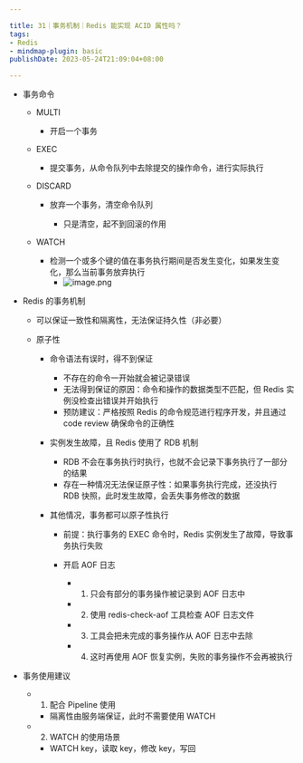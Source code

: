 ```yaml
---

title: 31｜事务机制｜Redis 能实现 ACID 属性吗？
tags:
- Redis
- mindmap-plugin: basic
publishDate: 2023-05-24T21:09:04+08:00

---
```


- 事务命令

  - MULTI

    - 开启一个事务

  - EXEC

    - 提交事务，从命令队列中去除提交的操作命令，进行实际执行

  - DISCARD

    - 放弃一个事务，清空命令队列

      - 只是清空，起不到回滚的作用

  - WATCH

    - 检测一个或多个键的值在事务执行期间是否发生变化，如果发生变化，那么当前事务放弃执行
      - ![image.png](https://cdn.jsdelivr.net/gh/11ze/static/images/redis-31-1.png)

- Redis 的事务机制

  - 可以保证一致性和隔离性，无法保证持久性（非必要）
  - 原子性

    - 命令语法有误时，得不到保证

      - 不存在的命令一开始就会被记录错误
      - 无法得到保证的原因：命令和操作的数据类型不匹配，但 Redis 实例没检查出错误并开始执行
      - 预防建议：严格按照 Redis 的命令规范进行程序开发，并且通过 code review 确保命令的正确性

    - 实例发生故障，且 Redis 使用了 RDB 机制

      - RDB 不会在事务执行时执行，也就不会记录下事务执行了一部分的结果
      - 存在一种情况无法保证原子性：如果事务执行完成，还没执行 RDB 快照，此时发生故障，会丢失事务修改的数据

    - 其他情况，事务都可以原子性执行

      - 前提：执行事务的 EXEC 命令时，Redis 实例发生了故障，导致事务执行失败
      - 开启 AOF 日志

        - 1. 只会有部分的事务操作被记录到 AOF 日志中
        - 2. 使用 redis-check-aof 工具检查 AOF 日志文件
        - 3. 工具会把未完成的事务操作从 AOF 日志中去除
        - 4. 这时再使用 AOF 恢复实例，失败的事务操作不会再被执行

- 事务使用建议

  - 1. 配合 Pipeline 使用

    - 隔离性由服务端保证，此时不需要使用 WATCH

  - 2. WATCH 的使用场景

    - WATCH key，读取 key，修改 key，写回
